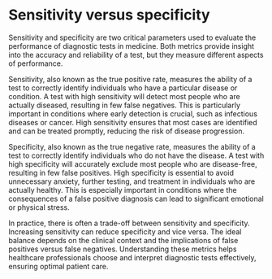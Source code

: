 [//]: # (source: gpt-40)

# Sensitivity versus specificity

Sensitivity and specificity are two critical parameters used to evaluate the performance of diagnostic tests in medicine. Both metrics provide insight into the accuracy and reliability of a test, but they measure different aspects of performance.

Sensitivity, also known as the true positive rate, measures the ability of a test to correctly identify individuals who have a particular disease or condition. A test with high sensitivity will detect most people who are actually diseased, resulting in few false negatives. This is particularly important in conditions where early detection is crucial, such as infectious diseases or cancer. High sensitivity ensures that most cases are identified and can be treated promptly, reducing the risk of disease progression.

Specificity, also known as the true negative rate, measures the ability of a test to correctly identify individuals who do not have the disease. A test with high specificity will accurately exclude most people who are disease-free, resulting in few false positives. High specificity is essential to avoid unnecessary anxiety, further testing, and treatment in individuals who are actually healthy. This is especially important in conditions where the consequences of a false positive diagnosis can lead to significant emotional or physical stress.

In practice, there is often a trade-off between sensitivity and specificity. Increasing sensitivity can reduce specificity and vice versa. The ideal balance depends on the clinical context and the implications of false positives versus false negatives. Understanding these metrics helps healthcare professionals choose and interpret diagnostic tests effectively, ensuring optimal patient care.
